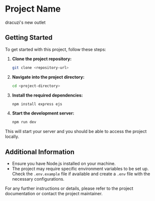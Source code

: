 # Project Name
dracuzi's new outlet

## Getting Started

To get started with this project, follow these steps:

1. **Clone the project repository:**
   ```bash
   git clone <repository-url>
   ```

2. **Navigate into the project directory:**
   ```bash
   cd <project-directory>
   ```

3. **Install the required dependencies:**
   ```bash
   npm install express ejs
   ```

4. **Start the development server:**
   ```bash
   npm run dev
   ```

This will start your server and you should be able to access the project locally.

## Additional Information

- Ensure you have Node.js installed on your machine.
- The project may require specific environment variables to be set up. Check the `.env.example` file if available and create a `.env` file with the necessary configurations.

For any further instructions or details, please refer to the project documentation or contact the project maintainer.
